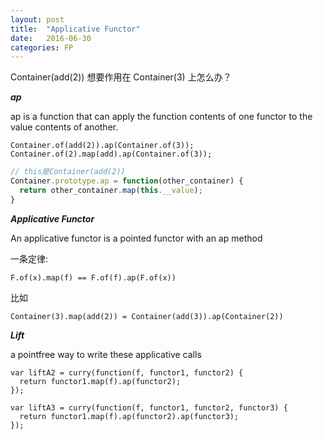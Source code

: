 ```yaml
---
layout: post
title:  "Applicative Functor"
date:   2016-06-30 
categories: FP
---
```

Container(add(2)) 想要作用在 Container(3) 上怎么办？

***ap***

ap is a function that can apply the function contents of one functor to the value contents of another. 


`Container.of(add(2)).ap(Container.of(3));`
`Container.of(2).map(add).ap(Container.of(3));`

```javascript
// this是Container(add(2))
Container.prototype.ap = function(other_container) {
  return other_container.map(this.__value);
}
```

***Applicative Functor***

An applicative functor is a pointed functor with an ap method

一条定律:

`F.of(x).map(f) == F.of(f).ap(F.of(x))`

比如

`Container(3).map(add(2)) = Container(add(3)).ap(Container(2))`

***Lift***

a pointfree way to write these applicative calls


```
var liftA2 = curry(function(f, functor1, functor2) {
  return functor1.map(f).ap(functor2);
});

var liftA3 = curry(function(f, functor1, functor2, functor3) {
  return functor1.map(f).ap(functor2).ap(functor3);
});
```
